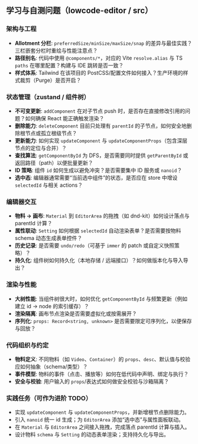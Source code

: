 ## 学习与自测问题（lowcode-editor / src）

### 架构与工程

- **Allotment 分栏**: `preferredSize/minSize/maxSize/snap` 的差异与最佳实践？三栏嵌套分栏时重绘与性能注意点？
- **路径别名**: 代码中使用 `@components/*`，对应的 Vite `resolve.alias` 与 TS `paths` 在哪里配置？构建与 IDE 跳转是否一致？
- **样式体系**: Tailwind 在该项目的 PostCSS/配置文件如何接入？生产环境的样式裁剪（Purge）是否开启？

### 状态管理（zustand / 组件树）

- **不可变更新**: `addComponent` 在对子节点 push 时，是否存在直接修改引用的问题？如何确保 React 能正确触发渲染？
- **删除能力**: `deleteComponent` 目前只处理有 `parentId` 的子节点，如何安全地删除根节点或孤立根级节点？
- **更新能力**: 如何实现 `updateComponent` 与 `updateComponentProps`（包含深层节点的定位与合并）？
- **查找算法**: `getComponentById` 为 DFS，是否需要同时提供 `getParentById` 或返回路径（path）以便批量更新？
- **ID 策略**: 组件 `id` 如何生成以避免冲突？是否需要集中 ID 服务或 `nanoid`？
- **选中态**: 编辑器通常需要“当前选中组件”的状态，是否应在 store 中增设 `selectedId` 与相关 actions？

### 编辑器交互

- **物料 -> 画布**: `Material` 到 `EditorArea` 的拖拽（如 dnd-kit）如何设计落点与 parentId 计算？
- **属性联动**: `Setting` 如何根据 `selectedId` 自动渲染表单？是否需要按物料 schema 动态生成表单控件？
- **历史记录**: 是否需要 `undo/redo`（可基于 `immer` 的 patch 或自定义快照策略）？
- **持久化**: 组件树如何持久化（本地存储 / 远端接口）？如何做版本化与导入导出？

### 渲染与性能

- **大树性能**: 当组件树很大时，如何优化 `getComponentById` 与频繁更新（例如建立 id -> node 的索引缓存）？
- **渲染隔离**: 画布节点渲染是否需要虚拟化或按需展开？
- **序列化**: `props: Record<string, unknown>` 是否需要限定可序列化，以便保存与回放？

### 代码组织与约定

- **物料定义**: 不同物料（如 `Video`、`Container`）的 `props`、`desc`、默认值与校验应如何抽象（schema/类型）？
- **事件模型**: 物料的事件（点击、播放等）如何在低代码中声明、绑定与执行？
- **安全与校验**: 用户输入的 `props`/表达式如何做安全校验与沙箱隔离？

### 实践任务（可作为进阶 TODO）

- 实现 `updateComponent` 与 `updateComponentProps`，并新增根节点删除能力。
- 引入 `nanoid` 统一 id 生成；为 `EditorArea` 添加“选中态”与属性面板联动。
- 在 `Material` 与 `EditorArea` 之间接入拖拽，完成落点 parentId 计算与插入。
- 设计物料 `schema` 与 `Setting` 的动态表单渲染；支持持久化与导出。
